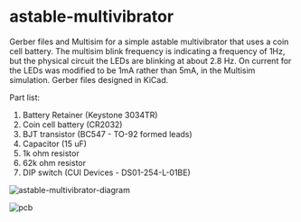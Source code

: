 # astable-multivibrator
Gerber files and Multisim for a simple astable multivibrator that uses a coin cell battery. The multisim blink frequency is indicating a frequency of 1Hz, but the physical circuit the LEDs are blinking at about 2.8 Hz. On current for the LEDs was modified to be 1mA rather than 5mA, in the Multisim simulation. Gerber files designed in KiCad.

Part list:
1) Battery Retainer (Keystone 3034TR)
2) Coin cell battery (CR2032)
3) BJT transistor (BC547 - TO-92 formed leads)
4) Capacitor (15 uF)
5) 1k ohm resistor
6) 62k ohm resistor
7) DIP switch (CUI Devices - DS01-254-L-01BE)

![astable-multivibrator-diagram](https://github.com/Telephos/astable-multivibrator/assets/22378231/a36d8b8e-b515-4897-ba9a-2fbaed782f21)

![pcb](https://github.com/Telephos/astable-multivibrator/assets/22378231/4b17a172-73f0-4d99-a8d0-97e6d53bbeaa)
